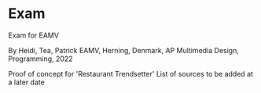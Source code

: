 # Exam
Exam for EAMV

By Heidi, Tea, Patrick
EAMV, Herning, Denmark, AP Multimedia Design, Programming, 2022

Proof of concept for 'Restaurant Trendsetter'
List of sources to be added at a later date
